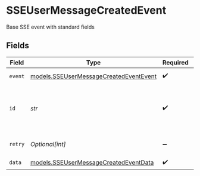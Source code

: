 # SSEUserMessageCreatedEvent

Base SSE event with standard fields


## Fields

| Field                                                                                  | Type                                                                                   | Required                                                                               | Description                                                                            | Example                                                                                |
| -------------------------------------------------------------------------------------- | -------------------------------------------------------------------------------------- | -------------------------------------------------------------------------------------- | -------------------------------------------------------------------------------------- | -------------------------------------------------------------------------------------- |
| `event`                                                                                | [models.SSEUserMessageCreatedEventEvent](../models/sseusermessagecreatedeventevent.md) | :heavy_check_mark:                                                                     | Event type identifier                                                                  |                                                                                        |
| `id`                                                                                   | *str*                                                                                  | :heavy_check_mark:                                                                     | Unique sequential event identifier for ordering and reconnection                       | 1234567890                                                                             |
| `retry`                                                                                | *Optional[int]*                                                                        | :heavy_minus_sign:                                                                     | Client retry interval in milliseconds                                                  | 30000                                                                                  |
| `data`                                                                                 | [models.SSEUserMessageCreatedEventData](../models/sseusermessagecreatedeventdata.md)   | :heavy_check_mark:                                                                     | N/A                                                                                    |                                                                                        |